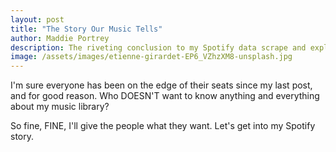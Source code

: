 ```yaml
---
layout: post
title: "The Story Our Music Tells"
author: Maddie Portrey
description: The riveting conclusion to my Spotify data scrape and exploration
image: /assets/images/etienne-girardet-EP6_VZhzXM8-unsplash.jpg
---
```


I'm sure everyone has been on the edge of their seats since my last post, and for good reason. Who DOESN'T want to know anything and everything about my music library? 

So fine, FINE, I'll give the people what they want. Let's get into my Spotify story.

